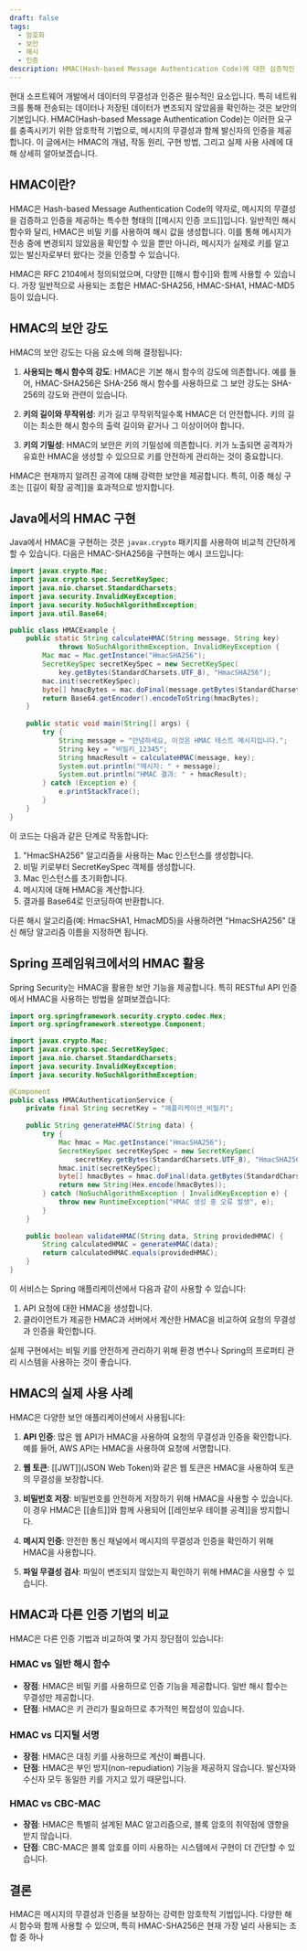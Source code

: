 ```yaml
---
draft: false
tags:
  - 암호화
  - 보안
  - 해시
  - 인증
description: HMAC(Hash-based Message Authentication Code)에 대한 심층적인 이해와 구현 방법을 설명합니다.
---
```

현대 소프트웨어 개발에서 데이터의 무결성과 인증은 필수적인 요소입니다. 특히 네트워크를 통해 전송되는 데이터나 저장된 데이터가 변조되지 않았음을 확인하는 것은 보안의 기본입니다. HMAC(Hash-based Message Authentication Code)는 이러한 요구를 충족시키기 위한 암호학적 기법으로, 메시지의 무결성과 함께 발신자의 인증을 제공합니다. 이 글에서는 HMAC의 개념, 작동 원리, 구현 방법, 그리고 실제 사용 사례에 대해 상세히 알아보겠습니다.

## HMAC이란?

HMAC은 Hash-based Message Authentication Code의 약자로, 메시지의 무결성을 검증하고 인증을 제공하는 특수한 형태의 [[메시지 인증 코드]]입니다. 일반적인 해시 함수와 달리, HMAC은 비밀 키를 사용하여 해시 값을 생성합니다. 이를 통해 메시지가 전송 중에 변경되지 않았음을 확인할 수 있을 뿐만 아니라, 메시지가 실제로 키를 알고 있는 발신자로부터 왔다는 것을 인증할 수 있습니다.

HMAC은 RFC 2104에서 정의되었으며, 다양한 [[해시 함수]]와 함께 사용할 수 있습니다. 가장 일반적으로 사용되는 조합은 HMAC-SHA256, HMAC-SHA1, HMAC-MD5 등이 있습니다.

## HMAC의 보안 강도

HMAC의 보안 강도는 다음 요소에 의해 결정됩니다:

1. **사용되는 해시 함수의 강도**: HMAC은 기본 해시 함수의 강도에 의존합니다. 예를 들어, HMAC-SHA256은 SHA-256 해시 함수를 사용하므로 그 보안 강도는 SHA-256의 강도와 관련이 있습니다.
    
2. **키의 길이와 무작위성**: 키가 길고 무작위적일수록 HMAC은 더 안전합니다. 키의 길이는 최소한 해시 함수의 출력 길이와 같거나 그 이상이어야 합니다.
    
3. **키의 기밀성**: HMAC의 보안은 키의 기밀성에 의존합니다. 키가 노출되면 공격자가 유효한 HMAC을 생성할 수 있으므로 키를 안전하게 관리하는 것이 중요합니다.
    

HMAC은 현재까지 알려진 공격에 대해 강력한 보안을 제공합니다. 특히, 이중 해싱 구조는 [[길이 확장 공격]]을 효과적으로 방지합니다.

## Java에서의 HMAC 구현

Java에서 HMAC을 구현하는 것은 `javax.crypto` 패키지를 사용하여 비교적 간단하게 할 수 있습니다. 다음은 HMAC-SHA256을 구현하는 예시 코드입니다:

```java
import javax.crypto.Mac;
import javax.crypto.spec.SecretKeySpec;
import java.nio.charset.StandardCharsets;
import java.security.InvalidKeyException;
import java.security.NoSuchAlgorithmException;
import java.util.Base64;

public class HMACExample {
    public static String calculateHMAC(String message, String key) 
            throws NoSuchAlgorithmException, InvalidKeyException {
        Mac mac = Mac.getInstance("HmacSHA256");
        SecretKeySpec secretKeySpec = new SecretKeySpec(
            key.getBytes(StandardCharsets.UTF_8), "HmacSHA256");
        mac.init(secretKeySpec);
        byte[] hmacBytes = mac.doFinal(message.getBytes(StandardCharsets.UTF_8));
        return Base64.getEncoder().encodeToString(hmacBytes);
    }
    
    public static void main(String[] args) {
        try {
            String message = "안녕하세요, 이것은 HMAC 테스트 메시지입니다.";
            String key = "비밀키_12345";
            String hmacResult = calculateHMAC(message, key);
            System.out.println("메시지: " + message);
            System.out.println("HMAC 결과: " + hmacResult);
        } catch (Exception e) {
            e.printStackTrace();
        }
    }
}
```

이 코드는 다음과 같은 단계로 작동합니다:

1. "HmacSHA256" 알고리즘을 사용하는 Mac 인스턴스를 생성합니다.
2. 비밀 키로부터 SecretKeySpec 객체를 생성합니다.
3. Mac 인스턴스를 초기화합니다.
4. 메시지에 대해 HMAC을 계산합니다.
5. 결과를 Base64로 인코딩하여 반환합니다.

다른 해시 알고리즘(예: HmacSHA1, HmacMD5)을 사용하려면 "HmacSHA256" 대신 해당 알고리즘 이름을 지정하면 됩니다.

## Spring 프레임워크에서의 HMAC 활용

Spring Security는 HMAC을 활용한 보안 기능을 제공합니다. 특히 RESTful API 인증에서 HMAC을 사용하는 방법을 살펴보겠습니다:

```java
import org.springframework.security.crypto.codec.Hex;
import org.springframework.stereotype.Component;

import javax.crypto.Mac;
import javax.crypto.spec.SecretKeySpec;
import java.nio.charset.StandardCharsets;
import java.security.InvalidKeyException;
import java.security.NoSuchAlgorithmException;

@Component
public class HMACAuthenticationService {
    private final String secretKey = "애플리케이션_비밀키";
    
    public String generateHMAC(String data) {
        try {
            Mac hmac = Mac.getInstance("HmacSHA256");
            SecretKeySpec secretKeySpec = new SecretKeySpec(
                secretKey.getBytes(StandardCharsets.UTF_8), "HmacSHA256");
            hmac.init(secretKeySpec);
            byte[] hmacBytes = hmac.doFinal(data.getBytes(StandardCharsets.UTF_8));
            return new String(Hex.encode(hmacBytes));
        } catch (NoSuchAlgorithmException | InvalidKeyException e) {
            throw new RuntimeException("HMAC 생성 중 오류 발생", e);
        }
    }
    
    public boolean validateHMAC(String data, String providedHMAC) {
        String calculatedHMAC = generateHMAC(data);
        return calculatedHMAC.equals(providedHMAC);
    }
}
```

이 서비스는 Spring 애플리케이션에서 다음과 같이 사용할 수 있습니다:

1. API 요청에 대한 HMAC을 생성합니다.
2. 클라이언트가 제공한 HMAC과 서버에서 계산한 HMAC을 비교하여 요청의 무결성과 인증을 확인합니다.

실제 구현에서는 비밀 키를 안전하게 관리하기 위해 환경 변수나 Spring의 프로퍼티 관리 시스템을 사용하는 것이 좋습니다.

## HMAC의 실제 사용 사례

HMAC은 다양한 보안 애플리케이션에서 사용됩니다:

1. **API 인증**: 많은 웹 API가 HMAC을 사용하여 요청의 무결성과 인증을 확인합니다. 예를 들어, AWS API는 HMAC을 사용하여 요청에 서명합니다.
    
2. **웹 토큰**: [[JWT]](JSON Web Token)와 같은 웹 토큰은 HMAC을 사용하여 토큰의 무결성을 보장합니다.
    
3. **비밀번호 저장**: 비밀번호를 안전하게 저장하기 위해 HMAC을 사용할 수 있습니다. 이 경우 HMAC은 [[솔트]]와 함께 사용되어 [[레인보우 테이블 공격]]을 방지합니다.
    
4. **메시지 인증**: 안전한 통신 채널에서 메시지의 무결성과 인증을 확인하기 위해 HMAC을 사용합니다.
    
5. **파일 무결성 검사**: 파일이 변조되지 않았는지 확인하기 위해 HMAC을 사용할 수 있습니다.
    

## HMAC과 다른 인증 기법의 비교

HMAC은 다른 인증 기법과 비교하여 몇 가지 장단점이 있습니다:

### HMAC vs 일반 해시 함수

- **장점**: HMAC은 비밀 키를 사용하므로 인증 기능을 제공합니다. 일반 해시 함수는 무결성만 제공합니다.
- **단점**: HMAC은 키 관리가 필요하므로 추가적인 복잡성이 있습니다.

### HMAC vs 디지털 서명

- **장점**: HMAC은 대칭 키를 사용하므로 계산이 빠릅니다.
- **단점**: HMAC은 부인 방지(non-repudiation) 기능을 제공하지 않습니다. 발신자와 수신자 모두 동일한 키를 가지고 있기 때문입니다.

### HMAC vs CBC-MAC

- **장점**: HMAC은 특별히 설계된 MAC 알고리즘으로, 블록 암호의 취약점에 영향을 받지 않습니다.
- **단점**: CBC-MAC은 블록 암호를 이미 사용하는 시스템에서 구현이 더 간단할 수 있습니다.

## 결론

HMAC은 메시지의 무결성과 인증을 보장하는 강력한 암호학적 기법입니다. 다양한 해시 함수와 함께 사용할 수 있으며, 특히 HMAC-SHA256은 현재 가장 널리 사용되는 조합 중 하나